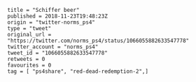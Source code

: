 ```
title = "Schiffer beer"
published = 2018-11-23T19:48:23Z
origin = "twitter-norms_ps4"
type = "tweet"
original_url = "https://twitter.com/norms_ps4/status/1066055882633547778"
twitter_account = "norms_ps4"
tweet_id = "1066055882633547778"
retweets = 0
favourites = 0
tag = [ "ps4share", "red-dead-redemption-2",]
```

<p class='image'><img src='https://mnf.m17s.net/2018/11/23/DstkLE0WsAEWJDn.jpg' alt=''></p>

